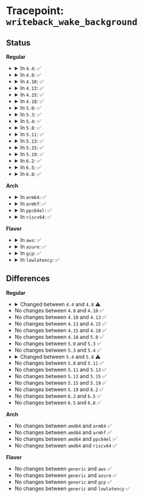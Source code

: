 # Tracepoint: <code>writeback_wake_background</code>

## Status
<b>Regular</b>
<ul>
<li>
<details>
<summary>In <code>4.4</code>: ✅</summary>

Event:

```c
struct trace_event_raw_writeback_class {
    struct trace_entry ent;
    char name[32];
    u32 __data_loc_cgroup;
    char __data[0];
};
```
Function:

```c
void trace_event_raw_event_writeback_class(void *__data, struct bdi_writeback *wb);
```
</details>
</li>
<li>
<details>
<summary>In <code>4.8</code>: ✅</summary>

Event:

```c
struct trace_event_raw_writeback_class {
    struct trace_entry ent;
    char name[32];
    unsigned int cgroup_ino;
    char __data[0];
};
```
Function:

```c
void trace_event_raw_event_writeback_class(void *__data, struct bdi_writeback *wb);
```
</details>
</li>
<li>
<details>
<summary>In <code>4.10</code>: ✅</summary>

Event:

```c
struct trace_event_raw_writeback_class {
    struct trace_entry ent;
    char name[32];
    unsigned int cgroup_ino;
    char __data[0];
};
```
Function:

```c
void trace_event_raw_event_writeback_class(void *__data, struct bdi_writeback *wb);
```
</details>
</li>
<li>
<details>
<summary>In <code>4.13</code>: ✅</summary>

Event:

```c
struct trace_event_raw_writeback_class {
    struct trace_entry ent;
    char name[32];
    unsigned int cgroup_ino;
    char __data[0];
};
```
Function:

```c
void trace_event_raw_event_writeback_class(void *__data, struct bdi_writeback *wb);
```
</details>
</li>
<li>
<details>
<summary>In <code>4.15</code>: ✅</summary>

Event:

```c
struct trace_event_raw_writeback_class {
    struct trace_entry ent;
    char name[32];
    unsigned int cgroup_ino;
    char __data[0];
};
```
Function:

```c
void trace_event_raw_event_writeback_class(void *__data, struct bdi_writeback *wb);
```
</details>
</li>
<li>
<details>
<summary>In <code>4.18</code>: ✅</summary>

Event:

```c
struct trace_event_raw_writeback_class {
    struct trace_entry ent;
    char name[32];
    unsigned int cgroup_ino;
    char __data[0];
};
```
Function:

```c
void trace_event_raw_event_writeback_class(void *__data, struct bdi_writeback *wb);
```
</details>
</li>
<li>
<details>
<summary>In <code>5.0</code>: ✅</summary>

Event:

```c
struct trace_event_raw_writeback_class {
    struct trace_entry ent;
    char name[32];
    unsigned int cgroup_ino;
    char __data[0];
};
```
Function:

```c
void trace_event_raw_event_writeback_class(void *__data, struct bdi_writeback *wb);
```
</details>
</li>
<li>
<details>
<summary>In <code>5.3</code>: ✅</summary>

Event:

```c
struct trace_event_raw_writeback_class {
    struct trace_entry ent;
    char name[32];
    unsigned int cgroup_ino;
    char __data[0];
};
```
Function:

```c
void trace_event_raw_event_writeback_class(void *__data, struct bdi_writeback *wb);
```
</details>
</li>
<li>
<details>
<summary>In <code>5.4</code>: ✅</summary>

Event:

```c
struct trace_event_raw_writeback_class {
    struct trace_entry ent;
    char name[32];
    unsigned int cgroup_ino;
    char __data[0];
};
```
Function:

```c
void trace_event_raw_event_writeback_class(void *__data, struct bdi_writeback *wb);
```
</details>
</li>
<li>
<details>
<summary>In <code>5.8</code>: ✅</summary>

Event:

```c
struct trace_event_raw_writeback_class {
    struct trace_entry ent;
    char name[32];
    ino_t cgroup_ino;
    char __data[0];
};
```
Function:

```c
void trace_event_raw_event_writeback_class(void *__data, struct bdi_writeback *wb);
```
</details>
</li>
<li>
<details>
<summary>In <code>5.11</code>: ✅</summary>

Event:

```c
struct trace_event_raw_writeback_class {
    struct trace_entry ent;
    char name[32];
    ino_t cgroup_ino;
    char __data[0];
};
```
Function:

```c
void trace_event_raw_event_writeback_class(void *__data, struct bdi_writeback *wb);
```
</details>
</li>
<li>
<details>
<summary>In <code>5.13</code>: ✅</summary>

Event:

```c
struct trace_event_raw_writeback_class {
    struct trace_entry ent;
    char name[32];
    ino_t cgroup_ino;
    char __data[0];
};
```
Function:

```c
void trace_event_raw_event_writeback_class(void *__data, struct bdi_writeback *wb);
```
</details>
</li>
<li>
<details>
<summary>In <code>5.15</code>: ✅</summary>

Event:

```c
struct trace_event_raw_writeback_class {
    struct trace_entry ent;
    char name[32];
    ino_t cgroup_ino;
    char __data[0];
};
```
Function:

```c
void trace_event_raw_event_writeback_class(void *__data, struct bdi_writeback *wb);
```
</details>
</li>
<li>
<details>
<summary>In <code>5.19</code>: ✅</summary>

Event:

```c
struct trace_event_raw_writeback_class {
    struct trace_entry ent;
    char name[32];
    ino_t cgroup_ino;
    char __data[0];
};
```
Function:

```c
void trace_event_raw_event_writeback_class(void *__data, struct bdi_writeback *wb);
```
</details>
</li>
<li>
<details>
<summary>In <code>6.2</code>: ✅</summary>

Event:

```c
struct trace_event_raw_writeback_class {
    struct trace_entry ent;
    char name[32];
    ino_t cgroup_ino;
    char __data[0];
};
```
Function:

```c
void trace_event_raw_event_writeback_class(void *__data, struct bdi_writeback *wb);
```
</details>
</li>
<li>
<details>
<summary>In <code>6.5</code>: ✅</summary>

Event:

```c
struct trace_event_raw_writeback_class {
    struct trace_entry ent;
    char name[32];
    ino_t cgroup_ino;
    char __data[0];
};
```
Function:

```c
void trace_event_raw_event_writeback_class(void *__data, struct bdi_writeback *wb);
```
</details>
</li>
<li>
<details>
<summary>In <code>6.8</code>: ✅</summary>

Event:

```c
struct trace_event_raw_writeback_class {
    struct trace_entry ent;
    char name[32];
    ino_t cgroup_ino;
    char __data[0];
};
```
Function:

```c
void trace_event_raw_event_writeback_class(void *__data, struct bdi_writeback *wb);
```
</details>
</li>
</ul>
<b>Arch</b>
<ul>
<li>
<details>
<summary>In <code>arm64</code>: ✅</summary>

Event:

```c
struct trace_event_raw_writeback_class {
    struct trace_entry ent;
    char name[32];
    unsigned int cgroup_ino;
    char __data[0];
};
```
Function:

```c
void trace_event_raw_event_writeback_class(void *__data, struct bdi_writeback *wb);
```
</details>
</li>
<li>
<details>
<summary>In <code>armhf</code>: ✅</summary>

Event:

```c
struct trace_event_raw_writeback_class {
    struct trace_entry ent;
    char name[32];
    unsigned int cgroup_ino;
    char __data[0];
};
```
Function:

```c
void trace_event_raw_event_writeback_class(void *__data, struct bdi_writeback *wb);
```
</details>
</li>
<li>
<details>
<summary>In <code>ppc64el</code>: ✅</summary>

Event:

```c
struct trace_event_raw_writeback_class {
    struct trace_entry ent;
    char name[32];
    unsigned int cgroup_ino;
    char __data[0];
};
```
Function:

```c
void trace_event_raw_event_writeback_class(void *__data, struct bdi_writeback *wb);
```
</details>
</li>
<li>
<details>
<summary>In <code>riscv64</code>: ✅</summary>

Event:

```c
struct trace_event_raw_writeback_class {
    struct trace_entry ent;
    char name[32];
    unsigned int cgroup_ino;
    char __data[0];
};
```
Function:

```c
void trace_event_raw_event_writeback_class(void *__data, struct bdi_writeback *wb);
```
</details>
</li>
</ul>
<b>Flavor</b>
<ul>
<li>
<details>
<summary>In <code>aws</code>: ✅</summary>

Event:

```c
struct trace_event_raw_writeback_class {
    struct trace_entry ent;
    char name[32];
    unsigned int cgroup_ino;
    char __data[0];
};
```
Function:

```c
void trace_event_raw_event_writeback_class(void *__data, struct bdi_writeback *wb);
```
</details>
</li>
<li>
<details>
<summary>In <code>azure</code>: ✅</summary>

Event:

```c
struct trace_event_raw_writeback_class {
    struct trace_entry ent;
    char name[32];
    unsigned int cgroup_ino;
    char __data[0];
};
```
Function:

```c
void trace_event_raw_event_writeback_class(void *__data, struct bdi_writeback *wb);
```
</details>
</li>
<li>
<details>
<summary>In <code>gcp</code>: ✅</summary>

Event:

```c
struct trace_event_raw_writeback_class {
    struct trace_entry ent;
    char name[32];
    unsigned int cgroup_ino;
    char __data[0];
};
```
Function:

```c
void trace_event_raw_event_writeback_class(void *__data, struct bdi_writeback *wb);
```
</details>
</li>
<li>
<details>
<summary>In <code>lowlatency</code>: ✅</summary>

Event:

```c
struct trace_event_raw_writeback_class {
    struct trace_entry ent;
    char name[32];
    unsigned int cgroup_ino;
    char __data[0];
};
```
Function:

```c
void trace_event_raw_event_writeback_class(void *__data, struct bdi_writeback *wb);
```
</details>
</li>
</ul>

## Differences
<b>Regular</b>
<ul>
<li>
<details>
<summary>Changed between <code>4.4</code> and <code>4.8</code> ⚠️</summary>
<ul>
<li>
<b>Event changed. </b>
</li>
<li>
<b>Field added. </b>
<code>unsigned int cgroup_ino</code>
</li>
<li>
<b>Field removed. </b>
<code>u32 __data_loc_cgroup</code>
</li>
</ul>
</details>
</li>
<li>
No changes between <code>4.8</code> and <code>4.10</code> ✅
</li>
<li>
No changes between <code>4.10</code> and <code>4.13</code> ✅
</li>
<li>
No changes between <code>4.13</code> and <code>4.15</code> ✅
</li>
<li>
No changes between <code>4.15</code> and <code>4.18</code> ✅
</li>
<li>
No changes between <code>4.18</code> and <code>5.0</code> ✅
</li>
<li>
No changes between <code>5.0</code> and <code>5.3</code> ✅
</li>
<li>
No changes between <code>5.3</code> and <code>5.4</code> ✅
</li>
<li>
<details>
<summary>Changed between <code>5.4</code> and <code>5.8</code> ⚠️</summary>
<ul>
<li>
<b>Event changed. </b>
</li>
<li>
<b>Field type changed. </b>
<code>unsigned int cgroup_ino</code> ➡️ <code>ino_t cgroup_ino</code>
</li>
</ul>
</details>
</li>
<li>
No changes between <code>5.8</code> and <code>5.11</code> ✅
</li>
<li>
No changes between <code>5.11</code> and <code>5.13</code> ✅
</li>
<li>
No changes between <code>5.13</code> and <code>5.15</code> ✅
</li>
<li>
No changes between <code>5.15</code> and <code>5.19</code> ✅
</li>
<li>
No changes between <code>5.19</code> and <code>6.2</code> ✅
</li>
<li>
No changes between <code>6.2</code> and <code>6.5</code> ✅
</li>
<li>
No changes between <code>6.5</code> and <code>6.8</code> ✅
</li>
</ul>
<b>Arch</b>
<ul>
<li>
No changes between <code>amd64</code> and <code>arm64</code> ✅
</li>
<li>
No changes between <code>amd64</code> and <code>armhf</code> ✅
</li>
<li>
No changes between <code>amd64</code> and <code>ppc64el</code> ✅
</li>
<li>
No changes between <code>amd64</code> and <code>riscv64</code> ✅
</li>
</ul>
<b>Flavor</b>
<ul>
<li>
No changes between <code>generic</code> and <code>aws</code> ✅
</li>
<li>
No changes between <code>generic</code> and <code>azure</code> ✅
</li>
<li>
No changes between <code>generic</code> and <code>gcp</code> ✅
</li>
<li>
No changes between <code>generic</code> and <code>lowlatency</code> ✅
</li>
</ul>
